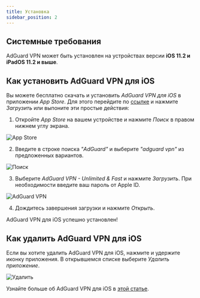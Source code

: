 ```yaml
---
title: Установка
sidebar_position: 2
---
```


## Системные требования

AdGuard VPN может быть установлен на устройствах версии **iOS 11.2 и iPadOS 11.2 и выше**.

## Как установить AdGuard VPN для iOS

Вы можете бесплатно скачать и установить *AdGuard VPN для iOS* в приложении *App Store*. Для этого перейдите по [ссылке](https://agrd.io/ios_vpn) и нажмите *Загрузить* или выпоните эти простые действия:

1. Откройте *App Store* на вашем устройстве и нажмите *Поиск* в правом нижнем углу экрана.

![App Store](https://cdn.adguard.com/public/Adguard/kb/vpn-install/app-store-ru.png)

2. Введите в строке поиска *"AdGuard"* и выберите *"adguard vpn"* из предложенных вариантов.

![Поиск](https://cdn.adguard.com/public/Adguard/kb/vpn-install/search-ru.png)

3. Выберите *AdGuard VPN - Unlimited & Fast* и нажмите *Загрузить*. При необходимости введите ваш пароль от Apple ID.

![AdGuard VPN](https://cdn.adguard.com/public/Adguard/kb/vpn-install/adguard-vpn-ru.png)

4. Дождитесь завершения загрузки и нажмите *Открыть*.

AdGuard VPN для iOS успешно установлен!

## Как удалить AdGuard VPN для iOS

Если вы хотите удалить AdGuard VPN для iOS, нажмите и удержите иконку приложения. В открывшемся списке выберите *Удалить приложение*.

![Удалить](https://cdn.adguard.com/public/Adguard/kb/vpn-install/deinstall-ru.png)

Узнайте больше об AdGuard VPN для iOS в [этой статье](overview.md).